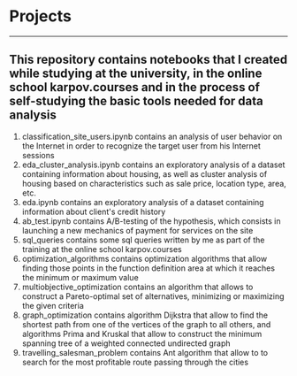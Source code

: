# Projects
---
This repository contains notebooks that I created while studying at the university, in the online school karpov.courses and in the process of self-studying the basic tools needed for data analysis
---
1. classification_site_users.ipynb contains an analysis of user behavior on the Internet in order to recognize the target user from his Internet sessions
2. eda_cluster_analysis.ipynb contains an exploratory analysis of a dataset containing information about housing, as well as cluster analysis of housing based on characteristics such as sale price, location type, area, etc.
3. eda.ipynb contains an exploratory analysis of a dataset containing information about client's credit history
4. ab_test.ipynb contains A/B-testing of the hypothesis, which consists in launching a new mechanics of payment for services on the site
5. sql_queries contains some sql queries written by me as part of the training at the online school karpov.courses
6. optimization_algorithms contains optimization algorithms that allow finding those points in the function definition area at which it reaches the minimum or maximum value
7. multiobjective_optimization contains an algorithm that allows to construct a Pareto-optimal set of alternatives, minimizing or maximizing the given criteria
8. graph_optimization contains algorithm Dijkstra that allow to find the shortest path from one of the vertices of the graph to all others, and algorithms Prima and Kruskal that allow to construct the minimum spanning tree of a weighted connected undirected graph
9. travelling_salesman_problem contains Ant algorithm that allow to to search for the most profitable route passing through the cities

